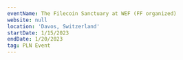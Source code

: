 ```yaml
---
eventName: The Filecoin Sanctuary at WEF (FF organized)
website: null
location: 'Davos, Switzerland'
startDate: 1/15/2023
endDate: 1/20/2023
tag: PLN Event
---
```


